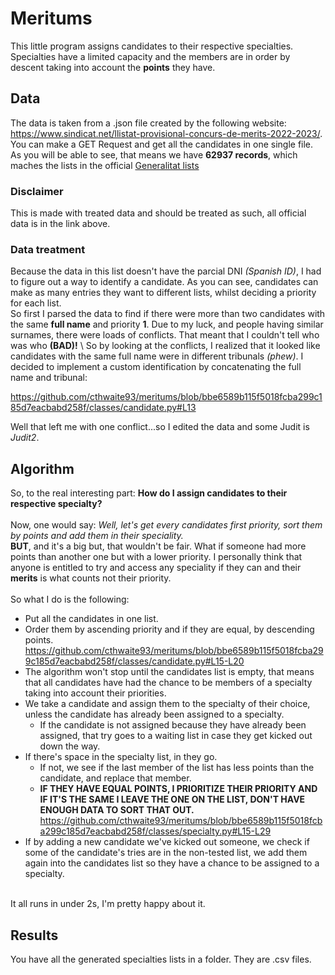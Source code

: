 # Meritums

This little program assigns candidates to their respective specialties. Specialties have a limited capacity and the members are in order by descent taking into account the **points** they have.

## Data

The data is taken from a .json file created by the following website: https://www.sindicat.net/llistat-provisional-concurs-de-merits-2022-2023/. You can make a GET Request and get all the candidates in one single file.
As you will be able to see, that means we have **62937 records**, which maches the lists in the official [Generalitat lists](https://educacio.gencat.cat/web/.content/home/arees-actuacio/professors/oposicions/ingres-acces-cossos-docents/concurs-merits/valoracio-provisional/llista-provisional-merits-cos-especialitat.pdf)

### Disclaimer
This is made with treated data and should be treated as such, all official data is in the link above.

### Data treatment

Because the data in this list doesn't have the parcial DNI *(Spanish ID)*, I had to figure out a way to identify a candidate. As you can see, candidates can make as many entries they want to different lists, whilst deciding a priority for each list. 
\
So first I parsed the data to find if there were more than two candidates with the same **full name** and priority **1**. Due to my luck, and people having similar surnames, there were loads of conflicts. That meant that I couldn't tell who was who **(BAD)!**
\ 
So by looking at the conflicts, I realized that it looked like candidates with the same full name were in different tribunals *(phew)*. I decided to implement a custom identification by concatenating the full name and tribunal:

https://github.com/cthwaite93/meritums/blob/bbe6589b115f5018fcba299c185d7eacbabd258f/classes/candidate.py#L13

Well that left me with one conflict...so I edited the data and some Judit is *Judit2*.

## Algorithm

So, to the real interesting part: **How do I assign candidates to their respective specialty?** 
\
\
Now, one would say: *Well, let's get every candidates first priority, sort them by points and add them in their speciality.*
\
**BUT**, and it's a big but, that wouldn't be fair. What if someone had more points than another one but with a lower priority. I personally think that anyone is entitled to try and access any speciality if they can and their **merits** is what counts not their priority.
\
\
So what I do is the following:
* Put all the candidates in one list.
* Order them by ascending priority and if they are equal, by descending points.
https://github.com/cthwaite93/meritums/blob/bbe6589b115f5018fcba299c185d7eacbabd258f/classes/candidate.py#L15-L20
* The algorithm won't stop until the candidates list is empty, that means that all candidates have had the chance to be members of a specialty taking into account their priorities.
* We take a candidate and assign them to the specialty of their choice, unless the candidate has already been assigned to a specialty.
    - If the candidate is not assigned because they have already been assigned, that try goes to a waiting list in case they get kicked out down the way.
* If there's space in the specialty list, in they go. 
    - If not, we see if the last member of the list has less points than the candidate, and replace that member.
    - **IF THEY HAVE EQUAL POINTS, I PRIORITIZE THEIR PRIORITY AND IF IT'S THE SAME I LEAVE THE ONE ON THE LIST, DON'T HAVE ENOUGH DATA TO SORT THAT OUT.**
    https://github.com/cthwaite93/meritums/blob/bbe6589b115f5018fcba299c185d7eacbabd258f/classes/specialty.py#L15-L29
* If by adding a new candidate we've kicked out someone, we check if some of the candidate's tries are in the non-tested list, we add them again into the candidates list so they have a chance to be assigned to a specialty.

\
It all runs in under 2s, I'm pretty happy about it.

## Results
You have all the generated specialties lists in a folder. They are .csv files.
